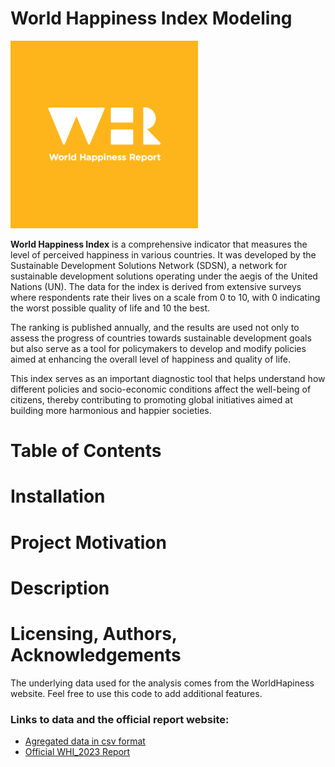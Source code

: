 # **World Happiness Index Modeling**

<img src="whr-cover-ico.png" alt="WHI" width="300"/>


**World Happiness Index** is a comprehensive indicator that measures the level of perceived happiness in various countries. It was developed by the Sustainable Development Solutions Network (SDSN), a network for sustainable development solutions operating under the aegis of the United Nations (UN). The data for the index is derived from extensive surveys where respondents rate their lives on a scale from 0 to 10, with 0 indicating the worst possible quality of life and 10 the best.

The ranking is published annually, and the results are used not only to assess the progress of countries towards sustainable development goals but also serve as a tool for policymakers to develop and modify policies aimed at enhancing the overall level of happiness and quality of life.

This index serves as an important diagnostic tool that helps understand how different policies and socio-economic conditions affect the well-being of citizens, thereby contributing to promoting global initiatives aimed at building more harmonious and happier societies.

# Table of Contents #

# Installation #

# Project Motivation #

# Description #

# Licensing, Authors, Acknowledgements #
The underlying data used for the analysis comes from the WorldHapiness website. Feel free to use this code to add additional features.
### **Links to data and the official report website:**
- [Agregated data in csv format](https://worldhappiness.report/data/)
- [Official WHI_2023 Report](https://worldhappiness.report/data/)
